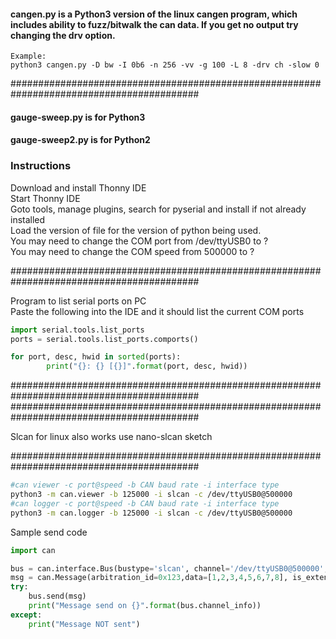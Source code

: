 #### cangen.py is a Python3 version of the linux cangen program, which includes ability to fuzz/bitwalk the can data. If you get no output try changing the drv option.

```
Example:
python3 cangen.py -D bw -I 0b6 -n 256 -vv -g 100 -L 8 -drv ch -slow 0
```

##########################################################################################

#### gauge-sweep.py is for Python3
#### gauge-sweep2.py is for Python2

### Instructions
Download and install Thonny IDE
<br>Start Thonny IDE
<br>Goto tools, manage plugins, search for pyserial and install if not already installed
<br>Load the version of file for the version of python being used.
<br>You may need to change the COM port from /dev/ttyUSB0 to ?
<br>You may need to change the COM speed from 500000 to ?

##########################################################################################

Program to list serial ports on PC
<br>Paste the following into the IDE and it should list the current COM ports

```python
import serial.tools.list_ports
ports = serial.tools.list_ports.comports()

for port, desc, hwid in sorted(ports):
        print("{}: {} [{}]".format(port, desc, hwid))
```
##########################################################################################
##########################################################################################

Slcan for linux also works use nano-slcan sketch

##########################################################################################

```bash
#can viewer -c port@speed -b CAN baud rate -i interface type
python3 -m can.viewer -b 125000 -i slcan -c /dev/ttyUSB0@500000
#can logger -c port@speed -b CAN baud rate -i interface type
python3 -m can.logger -b 125000 -i slcan -c /dev/ttyUSB0@500000
```

Sample send code
```python
import can

bus = can.interface.Bus(bustype='slcan', channel='/dev/ttyUSB0@500000', bitrate=125000)
msg = can.Message(arbitration_id=0x123,data=[1,2,3,4,5,6,7,8], is_extended_id=False)
try:
	bus.send(msg)
	print("Message send on {}".format(bus.channel_info))
except:
	print("Message NOT sent")
```
